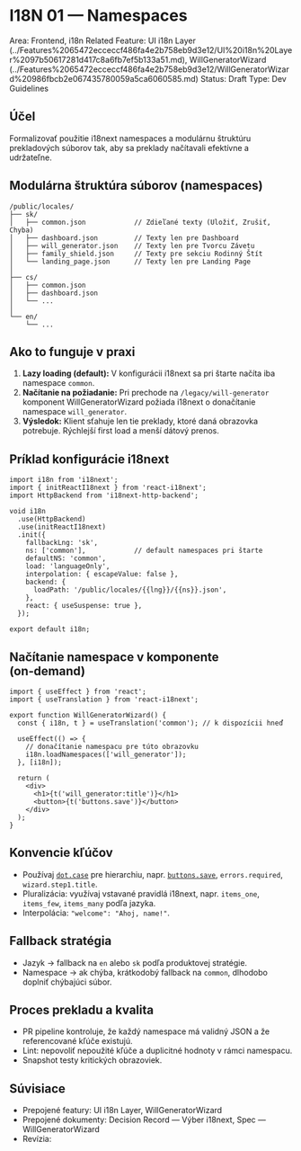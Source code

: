 # I18N 01 — Namespaces

Area: Frontend, i18n
Related Feature: UI i18n Layer (../Features%2065472ecceccf486fa4e2b758eb9d3e12/UI%20i18n%20Layer%2097b50617281d417c8a6fb7ef5b133a51.md), WillGeneratorWizard (../Features%2065472ecceccf486fa4e2b758eb9d3e12/WillGeneratorWizard%20986fbcb2e067435780059a5ca6060585.md)
Status: Draft
Type: Dev Guidelines

## Účel

Formalizovať použitie i18next namespaces a modulárnu štruktúru prekladových súborov tak, aby sa preklady načítavali efektívne a udržateľne.

## Modulárna štruktúra súborov (namespaces)

```text
/public/locales/
├── sk/
│   ├── common.json            // Zdieľané texty (Uložiť, Zrušiť, Chyba)
│   ├── dashboard.json         // Texty len pre Dashboard
│   ├── will_generator.json    // Texty len pre Tvorcu Závetu
│   ├── family_shield.json     // Texty pre sekciu Rodinný Štít
│   └── landing_page.json      // Texty len pre Landing Page
│
├── cs/
│   ├── common.json
│   ├── dashboard.json
│   └── ...
│
└── en/
    └── ...
```

## Ako to funguje v praxi

1. **Lazy loading (default):** V konfigurácii i18next sa pri štarte načíta iba namespace `common`.
2. **Načítanie na požiadanie:** Pri prechode na `/legacy/will-generator` komponent WillGeneratorWizard požiada i18next o donačítanie namespace `will_generator`.
3. **Výsledok:** Klient sťahuje len tie preklady, ktoré daná obrazovka potrebuje. Rýchlejší first load a menší dátový prenos.

## Príklad konfigurácie i18next

```tsx
import i18n from 'i18next';
import { initReactI18next } from 'react-i18next';
import HttpBackend from 'i18next-http-backend';

void i18n
  .use(HttpBackend)
  .use(initReactI18next)
  .init({
    fallbackLng: 'sk',
    ns: ['common'],            // default namespaces pri štarte
    defaultNS: 'common',
    load: 'languageOnly',
    interpolation: { escapeValue: false },
    backend: {
      loadPath: '/public/locales/{{lng}}/{{ns}}.json',
    },
    react: { useSuspense: true },
  });

export default i18n;
```

## Načítanie namespace v komponente (on‑demand)

```tsx
import { useEffect } from 'react';
import { useTranslation } from 'react-i18next';

export function WillGeneratorWizard() {
  const { i18n, t } = useTranslation('common'); // k dispozícii hneď

  useEffect(() => {
    // donačítanie namespacu pre túto obrazovku
    i18n.loadNamespaces(['will_generator']);
  }, [i18n]);

  return (
    <div>
      <h1>{t('will_generator:title')}</h1>
      <button>{t('buttons.save')}</button>
    </div>
  );
}
```

## Konvencie kľúčov

- Používaj [`dot.case`](http://dot.case) pre hierarchiu, napr. [`buttons.save`](http://buttons.save), `errors.required`, `wizard.step1.title`.
- Pluralizácia: využívaj vstavané pravidlá i18next, napr. `items_one`, `items_few`, `items_many` podľa jazyka.
- Interpolácia: `"welcome": "Ahoj, name!"`.

## Fallback stratégia

- Jazyk → fallback na `en` alebo `sk` podľa produktovej stratégie.
- Namespace → ak chýba, krátkodobý fallback na `common`, dlhodobo doplniť chýbajúci súbor.

## Proces prekladu a kvalita

- PR pipeline kontroluje, že každý namespace má validný JSON a že referencované kľúče existujú.
- Lint: nepovoliť nepoužité kľúče a duplicitné hodnoty v rámci namespacu.
- Snapshot testy kritických obrazoviek.

## Súvisiace

- Prepojené featury: UI i18n Layer, WillGeneratorWizard
- Prepojené dokumenty: Decision Record — Výber i18next, Spec — WillGeneratorWizard
- Revízia:
